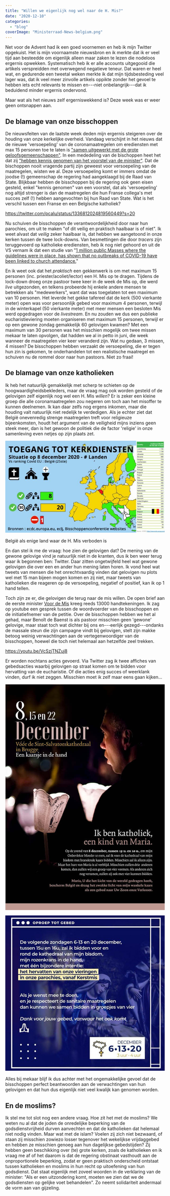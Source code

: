```yaml
---
title: "Willen we eigenlijk nog wel naar de H. Mis?"
date: "2020-12-10"
categories: 
  - "blog"
coverImage: "Ministerraad-News-belgium.png"
---
```


Net voor de Advent had ik een goed voornemen en heb ik mijn Twitter opgekuist. Het is mijn voornaamste nieuwsbron en ik merkte dat ik er veel tijd aan besteedde om eigenlijk alleen maar zaken te lezen die nodeloos ergernis opwekken. Systematisch heb ik er alle accounts uitgegooid die artikels verspreidden met overwegend negatieve teneur. Dat waren er heel wat, en gedurende een tweetal weken merkte ik dat mijn tijdsbesteding veel lager was, dat ik veel meer zinvolle artikels oppikte zonder het gevoel te hebben iets echt relevants te missen en---niet onbelangrijk---dat ik beduidend minder ergernis ondervond.

Maar wat als het nieuws zelf ergerniswekkend is? Deze week was er weer geen ontsnappen aan. 

## De blamage van onze bisschoppen

De nieuwsfeiten van de laatste week deden mijn ergernis steigeren over de houding van onze kerkelijke overheid. Vandaag verschijnt in het nieuws dat de nieuwe 'versoepeling' van de coronamaatregelen om erediensten met max 15 personen toe te laten is ["samen uitgewerkt met de grote geloofsgemeenschappen"](https://www.vrt.be/vrtnws/nl/2020/12/09/van-quickenborne-raad-van-state-erediensten/). In een mededeling van de bischoppen heet het dat zij ["hebben kennis genomen van het voorstel van de minister"](https://www.kerknet.be/bisschoppenconferentie/persbericht/reactie-bisschoppen-op-versoepeling-lockdown-voor-erediensten). Dat de bischoppen nooit vragende partij zijn geweest voor versoepeling van de maatregelen, wisten we al. Deze versoepeling komt er immers omdat de joodse (!) gemeenschap de regering had aangeklaagd bij de Raad van State. Blijkbaar hebben de bisschoppen bij de regering ook geen eisen gesteld, enkel "kennis genomen" van een voorstel, dat als 'versoepeling' nog altijd strenger is dan de maatregelen die hun Franse collega's met succes zelf (!) hebben aangevochten bij hun Raad van State. Wat is het verschil tussen een Franse en een Belgische katholiek?

https://twitter.com/pcalu/status/1336812024819560449?s=20

Nu schuiven de bisschoppen de verantwoordelijkheid door naar hun parochies, om uit te maken "of dit veilig en praktisch haalbaar is of niet". Ik weet alvast dat _veilig_ zeker haalbaar is, dat hebben we aangetoond in onze kerken tussen de twee lock-downs. Van besmettingen die door _tracers_ zijn teruggevoerd op katholieke erediensten, heb ik nog niet gehoord en uit de VS vernam ik dat een studie van "[1 million public Masses where the guidelines were in place, has shown that no outbreaks of COVID-19 have been linked to church attendance.](https://www.ncregister.com/news/balancing-lives-and-livelihoods-catholics-clash-over-pandemic-positions)" 

En ik weet ook dat het _praktisch_ een gekkenwerk is om met maximum 15 personen (inc. priester/acoliet/lector) een H. Mis op te dragen. Tijdens de lock-down droeg onze pastoor twee keer in de week de Mis op, die werd _live_ uitgezonden, en telkens probeerde hij enkele andere mensen te betrekken als "medewerkers", want dat was toegelaten tot een maximum van 10 personen. Het leverde het gekke tafereel dat de kerk (500 vierkante meter) open was voor persoonlijk gebed voor maximum 4 personen, terwijl in de winterkapel (50 vierkante meter) met meer mensen een besloten Mis werd opgedragen voor de _livestream_. En nu zouden we dus een publieke eucharistieviering moeten organiseren met maximum 15 personen, terwijl er op een gewone zondag gemakkelijk 60 gelovigen kwamen? Met een maximum van 30 personen was het misschien mogelijk om twee missen mekaar te laten opvolgen, dat hadden we al in petto in juni, die week wanneer de maatregelen vier keer veranderd zijn. Wat nu gedaan, 3 missen, 4 missen? De bisschoppen hebben verzaakt de versoepeling, die er tegen hun zin is gekomen, te onderhandelen tot een realistische maatregel en schuiven nu de rommel door naar hun pastoors. Niet zo fraai!

## De blamage van onze katholieken

Ik heb het natuurlijk gemakkelijk met scherp te schieten op de hoogwaardigheidsbekleders, maar de vraag mag ook worden gesteld of de gelovigen zelf eigenlijk nog wel een H. Mis _willen_? Er is zeker een kleine groep die alle coronamaatregelen zou negeren om toch aan het misoffer te kunnen deelnemen. Ik kan daar zelfs nog ergens inkomen, maar die houding valt natuurlijk niet redelijk te verdedigen. Als je echter ziet dat België onevenredig strenge maatregelen treft voor religieuze bijeenkomsten, houdt het argument van de veiligheid mijns inziens geen steek meer, dan is het gewoon de politiek die de factor 'religie' in onze samenleving even netjes op zijn plaats zet.

[![kaart van Europa met Belgie rood ingekleurd](images/voordemis.jpeg)](https://www.pourlamesse-voordemis.be/)

België als enige land waar de H. Mis verboden is

En dan stel ik me de vraag: hoe zien de gelovigen dat? De mening van de gewone gelovige vind je natuurlijk niet in de kranten, dus ik ben weer terug waar ik begonnen ben: Twitter. Daar zitten ongetwijfeld heel wat gewone gelovigen die over een en ander hun mening laten horen. Ik vond heel wat tweets van mensen die het onrechtvaardig vinden dat gelovigen nu plots wel met 15 man bijeen mogen komen en zij niet, maar tweets van katholieken die reageren op de versoepeling, negatief of positief, kan ik op 1 hand tellen.

Toch zijn ze er, die gelovigen die terug naar de mis willen. De open brief aan de eerste minister [Voor de Mis](https://www.pourlamesse-voordemis.be/) kreeg reeds 13000 handtekeningen. Ik zag op youtube een gesprek tussen de woordvoerder van de bisschoppen en de initiatiefnemer van de petitie. Over de bisschoppen hebben we het al gehad, maar Benoît de Baenst is als pastoor misschien geen 'gewone' gelovige, maar staat toch wat dichter bij ons en---eerlijk gezegd---ondanks de massale steun die zijn campagne vindt bij gelovigen, stelt zijn makke betoog weinig verwachtingen aan de vertegenwoordiger van de bisschoppen, hoewel die toch niet helemaal aan hetzelfde zeel trekken.

https://youtu.be/VcSzjTNZuj8

Er worden nochtans acties gevoerd. Via Twitter zag ik twee affiches van gebedsacties waarbij gelovigen op straat komen om te bidden voor hervatting van de eucharistie. Of die acties enig succes of weerklank vinden, durf ik niet zeggen. Misschien moet ik zelf maar eens gaan kijken…

[![](images/EogHUPiXcAEqpYn-1.jpeg)](images/EogHUPiXcAEqpYn-1.jpeg)

[![](images/EogRYaWXYBEnITX.jpeg)](images/EogRYaWXYBEnITX.jpeg)

Alles bij mekaar blijf ik dus achter met het ongemakkelijke gevoel dat de bisschoppen perfect beantwoorden aan de verwachtingen van hun gelovigen en dat hun dus eigenlijk niet veel kwalijk kan genomen worden.

## En de moslims?

Ik stel me tot slot nog een andere vraag. Hoe zit het met de moslims? We weten nu al dat de joden de onredelijke beperking van de godsdienstvrijheid durven aanvechten en dat de katholieken dat helemaal niet nodig vinden. Maar wat met de islam? Voelen zij zich niet bezwaard, of staan zij misschien zowiezo losser tegenover het wekelijkse vrijdaggebed en hebben ze misschien genoeg aan hun dagelijkse gebedstijden? Zij hebben geen beschikking over (te) grote kerken, zoals de katholieken en ik vraag me af of het daarom is dat de regering obstinaat vasthoudt aan de onproportionele beperking, zodat er geen praktisch onderscheid ontstaat tussen katholieken en moslims in hun recht op uitoefening van hun godsdienst. Dat staat eigenlijk met zoveel woorden in de verklaring van de minister: "Als er een uitzondering komt, moeten we zien dat we de godsdiensten op gelijke voet behandelen". Zo neemt solidariteit andermaal de vorm aan van gijzeling.
